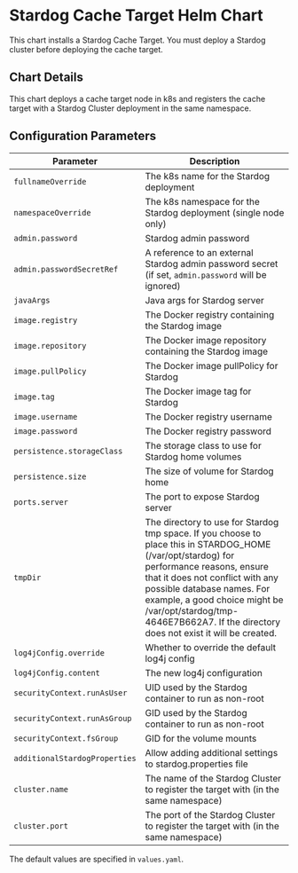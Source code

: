 Stardog Cache Target Helm Chart
===============================

This chart installs a Stardog Cache Target. You must deploy a Stardog cluster
before deploying the cache target.

Chart Details
-------------

This chart deploys a cache target node in k8s and registers the cache target
with a Stardog Cluster deployment in the same namespace.

Configuration Parameters
------------------------

| Parameter                                    | Description |
| ---                                          | --- |
| `fullnameOverride`                           | The k8s name for the Stardog deployment |
| `namespaceOverride`                          | The k8s namespace for the Stardog deployment (single node only) |
| `admin.password`                             | Stardog admin password |
| `admin.passwordSecretRef`                    | A reference to an external Stardog admin password secret (if set, `admin.password` will be ignored) |
| `javaArgs`                                   | Java args for Stardog server |
| `image.registry`                             | The Docker registry containing the Stardog image |
| `image.repository`                           | The Docker image repository containing the Stardog image  |
| `image.pullPolicy`                           | The Docker image pullPolicy for Stardog |
| `image.tag`                                  | The Docker image tag for Stardog |
| `image.username`                             | The Docker registry username |
| `image.password`                             | The Docker registry password |
| `persistence.storageClass`                   | The storage class to use for Stardog home volumes |
| `persistence.size`                           | The size of volume for Stardog home |
| `ports.server`                               | The port to expose Stardog server |
| `tmpDir`                                     | The directory to use for Stardog tmp space. If you choose to place this in STARDOG_HOME (/var/opt/stardog) for performance reasons, ensure that it does not conflict with any possible database names. For example, a good choice might be /var/opt/stardog/tmp-4646E7B662A7. If the directory does not exist it will be created. |
| `log4jConfig.override`                       | Whether to override the default log4j config |
| `log4jConfig.content`                        | The new log4j configuration |
| `securityContext.runAsUser`                  | UID used by the Stardog container to run as non-root |
| `securityContext.runAsGroup`                 | GID used by the Stardog container to run as non-root |
| `securityContext.fsGroup`                    | GID for the volume mounts |
| `additionalStardogProperties`                | Allow adding additional settings to stardog.properties file |
| `cluster.name`                               | The name of the Stardog Cluster to register the target with (in the same namespace) |
| `cluster.port`                               | The port of the Stardog Cluster to register the target with (in the same namespace) |

The default values are specified in `values.yaml`.
